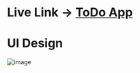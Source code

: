 # Live Link -> [ToDo App](https://shivam-dhyani-todo-app-better.netlify.app/)

# UI Design 
![image](https://user-images.githubusercontent.com/69079491/219855862-8f5159a3-9d71-46a0-8a93-ecb2c4741336.png)

